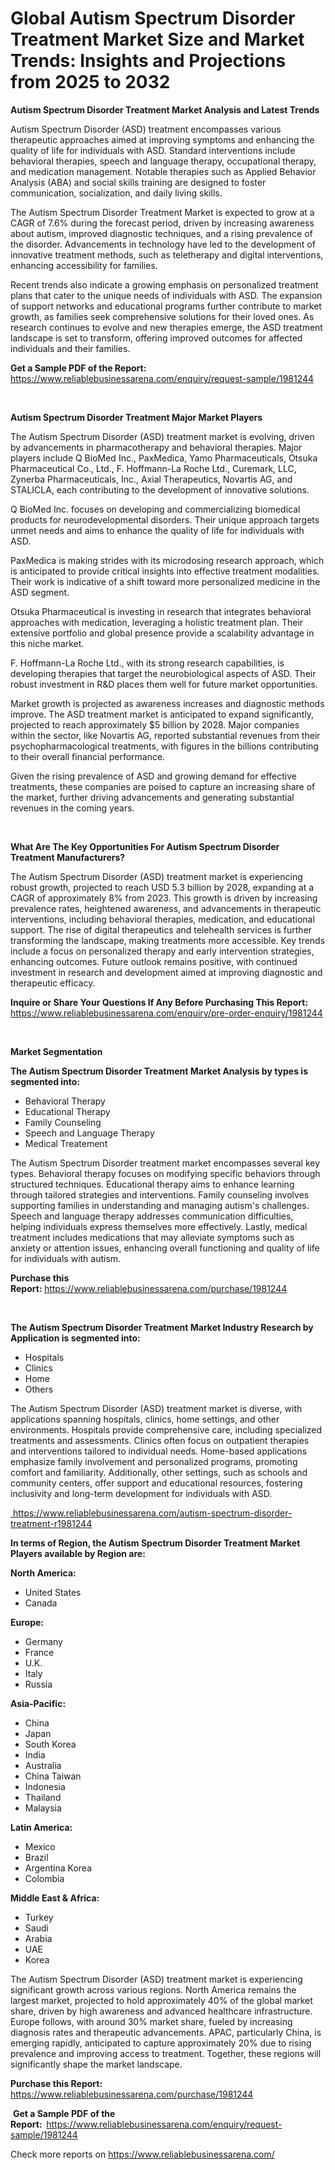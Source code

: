 <p><h1>Global Autism Spectrum Disorder Treatment Market Size and Market Trends: Insights and Projections from 2025 to 2032</h1></p><p><strong>Autism Spectrum Disorder Treatment Market Analysis and Latest Trends</strong></p>
<p><p>Autism Spectrum Disorder (ASD) treatment encompasses various therapeutic approaches aimed at improving symptoms and enhancing the quality of life for individuals with ASD. Standard interventions include behavioral therapies, speech and language therapy, occupational therapy, and medication management. Notable therapies such as Applied Behavior Analysis (ABA) and social skills training are designed to foster communication, socialization, and daily living skills.</p><p>The Autism Spectrum Disorder Treatment Market is expected to grow at a CAGR of 7.6% during the forecast period, driven by increasing awareness about autism, improved diagnostic techniques, and a rising prevalence of the disorder. Advancements in technology have led to the development of innovative treatment methods, such as teletherapy and digital interventions, enhancing accessibility for families.</p><p>Recent trends also indicate a growing emphasis on personalized treatment plans that cater to the unique needs of individuals with ASD. The expansion of support networks and educational programs further contribute to market growth, as families seek comprehensive solutions for their loved ones. As research continues to evolve and new therapies emerge, the ASD treatment landscape is set to transform, offering improved outcomes for affected individuals and their families.</p></p>
<p><strong>Get a Sample PDF of the Report:&nbsp;</strong> <a href="https://www.reliablebusinessarena.com/enquiry/request-sample/1981244?utm_campaign=2739&utm_medium=2&utm_source=Github&utm_content=ia&utm_term=03032025&utm_id=autism-spectrum-disorder-treatment">https://www.reliablebusinessarena.com/enquiry/request-sample/1981244</a></p>
<p>&nbsp;</p>
<p><strong>Autism Spectrum Disorder Treatment Major Market Players</strong></p>
<p><p>The Autism Spectrum Disorder (ASD) treatment market is evolving, driven by advancements in pharmacotherapy and behavioral therapies. Major players include Q BioMed Inc., PaxMedica, Yamo Pharmaceuticals, Otsuka Pharmaceutical Co., Ltd., F. Hoffmann-La Roche Ltd., Curemark, LLC, Zynerba Pharmaceuticals, Inc., Axial Therapeutics, Novartis AG, and STALICLA, each contributing to the development of innovative solutions.</p><p>Q BioMed Inc. focuses on developing and commercializing biomedical products for neurodevelopmental disorders. Their unique approach targets unmet needs and aims to enhance the quality of life for individuals with ASD.</p><p>PaxMedica is making strides with its microdosing research approach, which is anticipated to provide critical insights into effective treatment modalities. Their work is indicative of a shift toward more personalized medicine in the ASD segment.</p><p>Otsuka Pharmaceutical is investing in research that integrates behavioral approaches with medication, leveraging a holistic treatment plan. Their extensive portfolio and global presence provide a scalability advantage in this niche market.</p><p>F. Hoffmann-La Roche Ltd., with its strong research capabilities, is developing therapies that target the neurobiological aspects of ASD. Their robust investment in R&D places them well for future market opportunities.</p><p>Market growth is projected as awareness increases and diagnostic methods improve. The ASD treatment market is anticipated to expand significantly, projected to reach approximately $5 billion by 2028. Major companies within the sector, like Novartis AG, reported substantial revenues from their psychopharmacological treatments, with figures in the billions contributing to their overall financial performance.</p><p>Given the rising prevalence of ASD and growing demand for effective treatments, these companies are poised to capture an increasing share of the market, further driving advancements and generating substantial revenues in the coming years.</p></p>
<p>&nbsp;</p>
<p><strong>What Are The Key Opportunities For Autism Spectrum Disorder Treatment Manufacturers?</strong></p>
<p><p>The Autism Spectrum Disorder (ASD) treatment market is experiencing robust growth, projected to reach USD 5.3 billion by 2028, expanding at a CAGR of approximately 8% from 2023. This growth is driven by increasing prevalence rates, heightened awareness, and advancements in therapeutic interventions, including behavioral therapies, medication, and educational support. The rise of digital therapeutics and telehealth services is further transforming the landscape, making treatments more accessible. Key trends include a focus on personalized therapy and early intervention strategies, enhancing outcomes. Future outlook remains positive, with continued investment in research and development aimed at improving diagnostic and therapeutic efficacy.</p></p>
<p><strong>Inquire or Share Your Questions If Any Before Purchasing This Report:</strong> <a href="https://www.reliablebusinessarena.com/enquiry/pre-order-enquiry/1981244?utm_campaign=2739&utm_medium=2&utm_source=Github&utm_content=ia&utm_term=03032025&utm_id=autism-spectrum-disorder-treatment">https://www.reliablebusinessarena.com/enquiry/pre-order-enquiry/1981244</a></p>
<p>&nbsp;</p>
<p><strong>Market Segmentation</strong></p>
<p><strong>The Autism Spectrum Disorder Treatment Market Analysis by types is segmented into:</strong></p>
<p><ul><li>Behavioral Therapy</li><li>Educational Therapy</li><li>Family Counseling</li><li>Speech and Language Therapy</li><li>Medical Treatement</li></ul></p>
<p><p>The Autism Spectrum Disorder treatment market encompasses several key types. Behavioral therapy focuses on modifying specific behaviors through structured techniques. Educational therapy aims to enhance learning through tailored strategies and interventions. Family counseling involves supporting families in understanding and managing autism's challenges. Speech and language therapy addresses communication difficulties, helping individuals express themselves more effectively. Lastly, medical treatment includes medications that may alleviate symptoms such as anxiety or attention issues, enhancing overall functioning and quality of life for individuals with autism.</p></p>
<p><strong>Purchase this Report:&nbsp;</strong><a href="https://www.reliablebusinessarena.com/purchase/1981244?utm_campaign=2739&utm_medium=2&utm_source=Github&utm_content=ia&utm_term=03032025&utm_id=autism-spectrum-disorder-treatment">https://www.reliablebusinessarena.com/purchase/1981244</a></p>
<p>&nbsp;</p>
<p><strong>The Autism Spectrum Disorder Treatment Market Industry Research by Application is segmented into:</strong></p>
<p><ul><li>Hospitals</li><li>Clinics</li><li>Home</li><li>Others</li></ul></p>
<p><p>The Autism Spectrum Disorder (ASD) treatment market is diverse, with applications spanning hospitals, clinics, home settings, and other environments. Hospitals provide comprehensive care, including specialized treatments and assessments. Clinics often focus on outpatient therapies and interventions tailored to individual needs. Home-based applications emphasize family involvement and personalized programs, promoting comfort and familiarity. Additionally, other settings, such as schools and community centers, offer support and educational resources, fostering inclusivity and long-term development for individuals with ASD.</p></p>
<p><a href="https://www.reliablebusinessarena.com/autism-spectrum-disorder-treatment-r1981244?utm_campaign=2739&utm_medium=2&utm_source=Github&utm_content=ia&utm_term=03032025&utm_id=autism-spectrum-disorder-treatment">&nbsp;https://www.reliablebusinessarena.com/autism-spectrum-disorder-treatment-r1981244</a></p>
<p><strong>In terms of Region, the Autism Spectrum Disorder Treatment Market Players available by Region are:</strong></p>
<p>
    <p> <strong> North America: </strong>
        <ul>
            <li>United States</li>
            <li>Canada</li>
        </ul>
        </p> 
    <p> <strong> Europe: </strong>
        <ul>
            <li>Germany</li>
            <li>France</li>
            <li>U.K.</li>
            <li>Italy</li>
            <li>Russia</li>
        </ul>
        </p> 
    <p> <strong> Asia-Pacific: </strong>
        <ul>
            <li>China</li>
            <li>Japan</li>
            <li>South Korea</li>
            <li>India</li>
            <li>Australia</li>
            <li>China Taiwan</li>
            <li>Indonesia</li>
            <li>Thailand</li>
            <li>Malaysia</li>
        </ul>
        </p> 
    <p> <strong> Latin America: </strong>
        <ul>
            <li>Mexico</li>
            <li>Brazil</li>
            <li>Argentina Korea</li>
            <li>Colombia</li>
        </ul>
        </p> 
    <p> <strong> Middle East & Africa: </strong>
        <ul>
            <li>Turkey</li>
            <li>Saudi</li>
            <li>Arabia</li>
            <li>UAE</li>
            <li>Korea</li>
        </ul>
    </p>
    </p>
<p><p>The Autism Spectrum Disorder (ASD) treatment market is experiencing significant growth across various regions. North America remains the largest market, projected to hold approximately 40% of the global market share, driven by high awareness and advanced healthcare infrastructure. Europe follows, with around 30% market share, fueled by increasing diagnosis rates and therapeutic advancements. APAC, particularly China, is emerging rapidly, anticipated to capture approximately 20% due to rising prevalence and improving access to treatment. Together, these regions will significantly shape the market landscape.</p></p>
<p><strong>Purchase this Report: </strong><a href="https://www.reliablebusinessarena.com/purchase/1981244?utm_campaign=2739&utm_medium=2&utm_source=Github&utm_content=ia&utm_term=03032025&utm_id=autism-spectrum-disorder-treatment">https://www.reliablebusinessarena.com/purchase/1981244</a></p>
<p>&nbsp;<strong>Get a Sample PDF of the Report:&nbsp;&nbsp;</strong><a href="https://www.reliablebusinessarena.com/enquiry/request-sample/1981244?utm_campaign=2739&utm_medium=2&utm_source=Github&utm_content=ia&utm_term=03032025&utm_id=autism-spectrum-disorder-treatment">https://www.reliablebusinessarena.com/enquiry/request-sample/1981244</a></p>
<p><strong></strong></p>
<p>Check more reports on <a href="https://www.reliablebusinessarena.com/?utm_campaign=2739&utm_medium=2&utm_source=Github&utm_content=ia&utm_term=03032025&utm_id=autism-spectrum-disorder-treatment">https://www.reliablebusinessarena.com/</a></p>